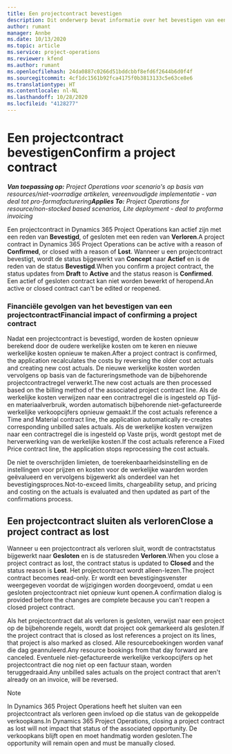 ```yaml
---
title: Een projectcontract bevestigen
description: Dit onderwerp bevat informatie over het bevestigen van een contract in Project Operations.
author: rumant
manager: Annbe
ms.date: 10/13/2020
ms.topic: article
ms.service: project-operations
ms.reviewer: kfend
ms.author: rumant
ms.openlocfilehash: 24da0887c0266d51bddcbbf8efd6f2644b6d0f4f
ms.sourcegitcommit: 4cf1dc1561b92fca4175f0b3813133c5e63ce8e6
ms.translationtype: HT
ms.contentlocale: nl-NL
ms.lasthandoff: 10/28/2020
ms.locfileid: "4128277"
---
```

# <a name="confirm-a-project-contract"></a><span data-ttu-id="f7a3b-103">Een projectcontract bevestigen</span><span class="sxs-lookup"><span data-stu-id="f7a3b-103">Confirm a project contract</span></span>

<span data-ttu-id="f7a3b-104">_**Van toepassing op:** Project Operations voor scenario's op basis van resources/niet-voorradige artikelen, vereenvoudigde implementatie - van deal tot pro-formafacturering_</span><span class="sxs-lookup"><span data-stu-id="f7a3b-104">_**Applies To:** Project Operations for resource/non-stocked based scenarios, Lite deployment - deal to proforma invoicing_</span></span>

<span data-ttu-id="f7a3b-105">Een projectcontract in Dynamics 365 Project Operations kan actief zijn met een reden van **Bevestigd**, of gesloten met een reden van **Verloren**.</span><span class="sxs-lookup"><span data-stu-id="f7a3b-105">A project contract in Dynamics 365 Project Operations can be active with a reason of **Confirmed**, or closed with a reason of **Lost**.</span></span> <span data-ttu-id="f7a3b-106">Wanneer u een projectcontract bevestigt, wordt de status bijgewerkt van **Concept** naar **Actief** en is de reden van de status **Bevestigd**.</span><span class="sxs-lookup"><span data-stu-id="f7a3b-106">When you confirm a project contract, the status updates from **Draft** to **Active** and the status reason is **Confirmed**.</span></span> <span data-ttu-id="f7a3b-107">Een actief of gesloten contract kan niet worden bewerkt of heropend.</span><span class="sxs-lookup"><span data-stu-id="f7a3b-107">An active or closed contract can't be edited or reopened.</span></span> 

### <a name="financial-impact-of-confirming-a-project-contract"></a><span data-ttu-id="f7a3b-108">Financiële gevolgen van het bevestigen van een projectcontract</span><span class="sxs-lookup"><span data-stu-id="f7a3b-108">Financial impact of confirming a project contract</span></span>

<span data-ttu-id="f7a3b-109">Nadat een projectcontract is bevestigd, worden de kosten opnieuw berekend door de oudere werkelijke kosten om te keren en nieuwe werkelijke kosten opnieuw te maken.</span><span class="sxs-lookup"><span data-stu-id="f7a3b-109">After a project contract is confirmed, the application recalculates the costs by reversing the older cost actuals and creating new cost actuals.</span></span> <span data-ttu-id="f7a3b-110">De nieuwe werkelijke kosten worden vervolgens op basis van de factureringsmethode van de bijbehorende projectcontractregel verwerkt.</span><span class="sxs-lookup"><span data-stu-id="f7a3b-110">The new cost actuals are then processed based on the billing method of the associated project contract line.</span></span> <span data-ttu-id="f7a3b-111">Als de werkelijke kosten verwijzen naar een contractregel die is ingesteld op Tijd- en materiaalverbruik, worden automatisch bijbehorende niet-gefactureerde werkelijke verkoopcijfers opnieuw gemaakt.</span><span class="sxs-lookup"><span data-stu-id="f7a3b-111">If the cost actuals reference a Time and Material contract line, the application automatically re-creates corresponding unbilled sales actuals.</span></span> <span data-ttu-id="f7a3b-112">Als de werkelijke kosten verwijzen naar een contractregel die is ingesteld op Vaste prijs, wordt gestopt met de herverwerking van de werkelijke kosten.</span><span class="sxs-lookup"><span data-stu-id="f7a3b-112">If the cost actuals reference a Fixed Price contract line, the application stops reprocessing the cost actuals.</span></span>

<span data-ttu-id="f7a3b-113">De niet te overschrijden limieten, de toerekenbaarheidsinstelling en de instellingen voor prijzen en kosten voor de werkelijke waarden worden geëvalueerd en vervolgens bijgewerkt als onderdeel van het bevestigingsproces.</span><span class="sxs-lookup"><span data-stu-id="f7a3b-113">Not-to-exceed limits, chargeability setup, and pricing and costing on the actuals is evaluated and then updated as part of the confirmations process.</span></span>

## <a name="close-a-project-contract-as-lost"></a><span data-ttu-id="f7a3b-114">Een projectcontract sluiten als verloren</span><span class="sxs-lookup"><span data-stu-id="f7a3b-114">Close a project contract as lost</span></span>

<span data-ttu-id="f7a3b-115">Wanneer u een projectcontract als verloren sluit, wordt de contractstatus bijgewerkt naar **Gesloten** en is de statusreden **Verloren**.</span><span class="sxs-lookup"><span data-stu-id="f7a3b-115">When you close a project contract as lost, the contract status is updated to **Closed** and the status reason is **Lost**.</span></span> <span data-ttu-id="f7a3b-116">Het projectcontract wordt alleen-lezen.</span><span class="sxs-lookup"><span data-stu-id="f7a3b-116">The project contract becomes read-only.</span></span> <span data-ttu-id="f7a3b-117">Er wordt een bevestigingsvenster weergegeven voordat de wijzigingen worden doorgevoerd, omdat u een gesloten projectcontract niet opnieuw kunt openen.</span><span class="sxs-lookup"><span data-stu-id="f7a3b-117">A confirmation dialog is provided before the changes are complete because you can't reopen a closed project contract.</span></span>

<span data-ttu-id="f7a3b-118">Als het projectcontract dat als verloren is gesloten, verwijst naar een project op de bijbehorende regels, wordt dat project ook gemarkeerd als gesloten.</span><span class="sxs-lookup"><span data-stu-id="f7a3b-118">If the project contract that is closed as lost references a project on its lines, that project is also marked as closed.</span></span> <span data-ttu-id="f7a3b-119">Alle resourceboekingen worden vanaf die dag geannuleerd.</span><span class="sxs-lookup"><span data-stu-id="f7a3b-119">Any resource bookings from that day forward are canceled.</span></span> <span data-ttu-id="f7a3b-120">Eventuele niet-gefactureerde werkelijke verkoopcijfers op het projectcontract die nog niet op een factuur staan, worden teruggedraaid.</span><span class="sxs-lookup"><span data-stu-id="f7a3b-120">Any unbilled sales actuals on the project contract that aren't already on an invoice, will be reversed.</span></span>

> [!NOTE]
> <span data-ttu-id="f7a3b-121">In Dynamics 365 Project Operations heeft het sluiten van een projectcontract als verloren geen invloed op die status van de gekoppelde verkoopkans.</span><span class="sxs-lookup"><span data-stu-id="f7a3b-121">In Dynamics 365 Project Operations, closing a project contract as lost will not impact that status of the associated opportunity.</span></span> <span data-ttu-id="f7a3b-122">De verkoopkans blijft open en moet handmatig worden gesloten.</span><span class="sxs-lookup"><span data-stu-id="f7a3b-122">The opportunity will remain open and must be manually closed.</span></span>
